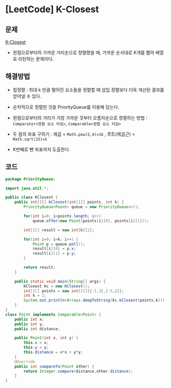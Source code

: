# [LeetCode] K-Closest

## 문제
[K-Closest](https://leetcode.com/problems/k-closest-points-to-origin/)

- 원점으로부터의 가까운 거리순으로 정렬했을 때, 가까운 순서대로 K개를 뽑아 배열로 리턴하는 문제이다.


## 해결방법

- 힙정렬 : 최대 k 만큼 떨어진 요소들을 정렬할 때 삽입 정렬보다 더욱 개선된 결과를 얻어낼 수 있다.

- 순차적으로 정렬한 것을 PriorityQueue를 이용해 담는다. 

- 원점으로부터의 거리가 가장 가까운 것부터 오름차순으로 정렬하는 방법 : `Comparator<정렬 요소 타입>`, `Comparable<정렬 요소 타입>`

- 두 점의 좌표 구하기 : 제곱 = `Math.pow(2,4)=16` , 루트(제곱근) = `Math.sqrt(25)=5`

- K번째로 뺀 좌표까지 도출한다.

## 코드

```java
package PriorityQueue;

import java.util.*;

public class KClosest {
    public int[][] kClosest(int[][] points, int k) {
        PriorityQueue<Point> queue = new PriorityQueue<>();

        for(int i=0; i<points.length; i++)
            queue.offer(new Point(points[i][0], points[i][1]));

        int[][] result = new int[k][2];

        for(int i=0; i<k; i++) {
            Point p = queue.poll();
            result[i][0] = p.x;
            result[i][1] = p.y;
        }

        return result;
    }

    public static void main(String[] args) {
        KClosest kc = new KClosest();
        int[][] points = new int[][]{{-1,3},{-5,2}};
        int k = 2;
        System.out.println(Arrays.deepToString(kc.kClosest(points,k)));
    }
}
class Point implements Comparable<Point> {
    public int x;
    public int y;
    public int distance;

    public Point(int x, int y) {
        this.x = x;
        this.y = y;
        this.distance = x*x + y*y;
    }
    @Override
    public int compareTo(Point other) {
        return Integer.compare(distance,other.distance);
    }
}
```
